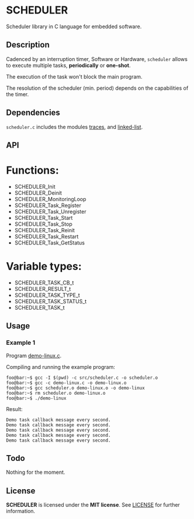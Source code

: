 # SCHEDULER
Scheduler library in C language for embedded software.


## Description

Cadenced by an interruption timer, Software or Hardware, `scheduler` allows to
execute multiple tasks, **periodically** or **one-shot**.

The execution of the task won't block the main program.

The resolution of the scheduler (min. period) depends on the capabilities
of the timer.


## Dependencies

`scheduler.c` includes the modules [traces](https://github.com/cruzl/traces),
and [linked-list](https://github.com/cruzl/linked-list).


## API

# Functions:
* SCHEDULER_Init
* SCHEDULER_Deinit
* SCHEDULER_MonitoringLoop
* SCHEDULER_Task_Register
* SCHEDULER_Task_Unregister
* SCHEDULER_Task_Start
* SCHEDULER_Task_Stop
* SCHEDULER_Task_Reinit
* SCHEDULER_Task_Restart
* SCHEDULER_Task_GetStatus

# Variable types:
* SCHEDULER_TASK_CB_t
* SCHEDULER_RESULT_t
* SCHEDULER_TASK_TYPE_t
* SCHEDULER_TASK_STATUS_t
* SCHEDULER_TASK_t


## Usage

### Example 1

Program [demo-linux.c](demo-linux.c).

Compiling and running the example program:
```console
foo@bar:~$ gcc -I $(pwd) -c src/scheduler.c -o scheduler.o
foo@bar:~$ gcc -c demo-linux.c -o demo-linux.o
foo@bar:~$ gcc scheduler.o demo-linux.o -o demo-linux
foo@bar:~$ rm scheduler.o demo-linux.o
foo@bar:~$ ./demo-linux
```

Result:
```
Demo task callback message every second.
Demo task callback message every second.
Demo task callback message every second.
Demo task callback message every second.
Demo task callback message every second.
```


## Todo

Nothing for the moment.


## License

**SCHEDULER** is licensed under the **MIT license**. See [LICENSE](LICENSE) for further information.
